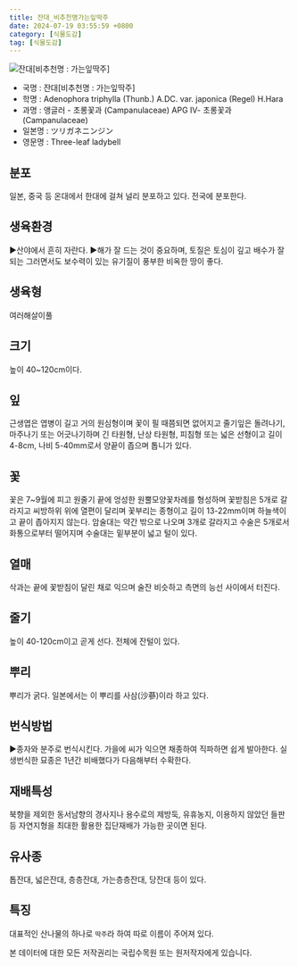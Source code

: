 ```yaml
---
title: 잔대_비추천명가는잎딱주
date: 2024-07-19 03:55:59 +0800
category: [식물도감]
tag: [식물도감]
---
```




![잔대[비추천명 : 가는잎딱주]](/fileUpload/plants/basic/Campanulaceae/Adenophora/10807/1_th2.JPG)
- 국명 : 잔대[비추천명 : 가는잎딱주]
- 학명 : Adenophora triphylla (Thunb.) A.DC. var. japonica (Regel) H.Hara
- 과명 : 앵글러 - 초롱꽃과 (Campanulaceae) APG Ⅳ- 초롱꽃과 (Campanulaceae)
- 일본명 : ツリガネニンジン
- 영문명 : Three-leaf ladybell


## 분포
일본, 중국 등 온대에서 한대에 걸쳐 널리 분포하고 있다.전국에 분포한다.
## 생육환경
▶산야에서 흔히 자란다. ▶해가 잘 드는 것이 중요하며, 토질은 토심이 깊고 배수가 잘 되는 그러면서도 보수력이 있는 유기질이 풍부한 비옥한 땅이 좋다.
## 생육형
여러해살이풀 
## 크기
높이 40~120cm이다.
## 잎
근생엽은 엽병이 길고 거의 원심형이며 꽃이 필 때쯤되면 없어지고 줄기잎은 돌려나기, 마주나기 또는 어긋나기하며 긴 타원형, 난상 타원형, 피침형 또는 넓은 선형이고 길이 4-8cm, 나비 5-40mm로서 양끝이 좁으며 톱니가 있다.
## 꽃
꽃은 7~9월에 피고 원줄기 끝에 엉성한 원뿔모양꽃차례를 형성하며 꽃받침은 5개로 갈라지고 씨방하위 위에 열편이 달리며 꽃부리는 종형이고 길이 13-22mm이며 하늘색이고 끝이 좁아지지 않는다. 암술대는 약간 밖으로 나오며 3개로 갈라지고 수술은 5개로서 화통으로부터 떨어지며 수술대는 밑부분이 넓고 털이 있다.
## 열매
삭과는 끝에 꽃받침이 달린 채로 익으며 술잔 비슷하고 측면의 능선 사이에서 터진다.
## 줄기
높이 40-120cm이고 곧게 선다. 전체에 잔털이 있다.
## 뿌리
뿌리가 굵다. 일본에서는 이 뿌리를 사삼(沙蔘)이라 하고 있다.
## 번식방법
▶종자와 분주로 번식시킨다. 가을에 씨가 익으면 채종하여 직파하면 쉽게 발아한다. 실생번식한 묘종은 1년간 비배했다가 다음해부터 수확한다.
## 재배특성
북향을 제외한 동서남향의 경사지나 용수로의 제방둑, 유휴농지, 이용하지 않았던 들판 등 자연지형을 최대한 활용한 집단재배가 가능한 곳이면 된다.
## 유사종
톱잔대, 넓은잔대, 층층잔대, 가는층층잔대, 당잔대 등이 있다.
## 특징
대표적인 산나물의 하나로 `딱주`라 하여 따로 이름이 주어져 있다.






본 데이터에 대한 모든 저작권리는 국립수목원 또는 원저작자에게 있습니다.

